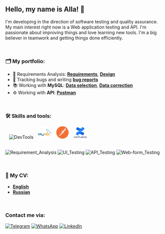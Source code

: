 ## Hello, my name is Alla! :wave: 

I'm developing in the direction of software testing and quality assurance. My main interest right now is a Web application testing and API.
I'm passionate about improving things and love learning new tools.  I'm a big believer in teamwork and getting things done efficiently.

<br>

### :card_index_dividers: My portfolio:
- :monocle_face: Requirements Analysis: <a href="https://drive.google.com/file/d/1cKFxq8B2SlEWJPoIjT2VoZCL453zY6Bb/view?usp=sharing" target="_blank"><b>Requirements</b></a>, <a href="https://www.figma.com/design/vv3Yr9teBG1tsvJ0PBnxLY/AD_Tester.-Публичное-задание.-Макет-мобильного-приложения-Коворкинг?node-id=0-1&p=f&t=j9Axxr6eyZRtTjXZ-0" target="_blank"><b>Design</b></a>
- :lady_beetle: Tracking bugs and writing <a href="https://docs.google.com/spreadsheets/d/1NG-AHSZgFXNaJI_hA6x01r1TXEpGoutj/edit?usp=sharing&ouid=103402947467943157180&rtpof=true&sd=true" target="_blank"><b>bug reports</b></a>
- :books: Working with <b>MySQL</b>: <a href="https://gist.github.com/AllanaSM/78ef16b74824d0340ac306e4e1a1d2a0" target="_blank"><b>Data selection</b></a>, <a href="https://gist.github.com/AllanaSM/93433c722f8c96f82e2172d4bcc0ba83" target="_blank"><b>Data correction</b></a>
- :gear: Working with <b>API</b>: <a href="https://www.postman.com/adtesterxxx/ad-portfolio-workspace/overview" target="_blank"><b>Postman</b></a>

<br>

### :hammer_and_wrench: Skills and tools:

<div>
  &nbsp;&nbsp;&nbsp;<img src="https://www.svgrepo.com/show/378785/chrome-dev.svg" title="DevTools" alt="DevTools" width="40" height="40"/>&nbsp;&nbsp;&nbsp;
       <img src="https://github.com/devicons/devicon/blob/master/icons/mysql/mysql-original-wordmark.svg" title="MySQL" alt="MySQL" width="40" height="40"/>&nbsp;&nbsp;&nbsp;
       <img src="https://github.com/devicons/devicon/blob/master/icons/postman/postman-original.svg" title="Postman" alt="Postman" width="40" height="40"/>&nbsp;&nbsp;&nbsp;
       <img src="https://github.com/devicons/devicon/blob/master/icons/confluence/confluence-original-wordmark.svg" title="Confluence" alt="Confluence" width="40" height="40"/>&nbsp;
</div>

<br>

![Requirement_Analysis](https://img.shields.io/badge/Requrements-Analysis-purple)
![UI_Testing](https://img.shields.io/badge/Testing-UI-blue)
![API_Testing](https://img.shields.io/badge/Testing-API-green)
![Web-form_Testing](https://img.shields.io/badge/Testing-Web_form-orange)

<br>

### :bookmark_tabs: My CV:
- <a href="https://drive.google.com/file/d/1gI2ttZ7jwmLxyEPJLEJS_Ho3DkLBB0Rg/view?usp=sharing" target="_blank"><b>English</b></a>
- <a href="https://drive.google.com/file/d/1xq0vNh0nTWwax0vRMcxd7o-pwfIiEr7H/view?usp=sharing" target="_blank"><b>Russian</b></a>

<br>

### Contact me via:
[![Telegram](https://img.shields.io/badge/Telegram-2CA5E0?style=for-the-badge&logo=telegram&logoColor=white)](https://t.me/AllaDerzhavina)
[![WhatsApp](https://img.shields.io/badge/WhatsApp-25D366?style=for-the-badge&logo=whatsapp&logoColor=white)](https://wa.me/79605447984)
[![LinkedIn](https://img.shields.io/badge/linkedin-%230077B5.svg?style=for-the-badge&logo=linkedin&logoColor=white)](https://www.linkedin.com/in/alla-derzhavina)

